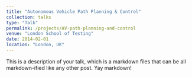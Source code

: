 ```yaml
---
title: "Autonomous Vehicle Path Planning & Control"
collection: talks
type: "Talk"
permalink: /projects/AV-path-planning-and-control
venue: "London School of Testing"
date: 2014-02-01
location: "London, UK"
---
```


<!-- [More information here](http://example2.com) -->

This is a description of your talk, which is a markdown files that can be all markdown-ified like any other post. Yay markdown!
